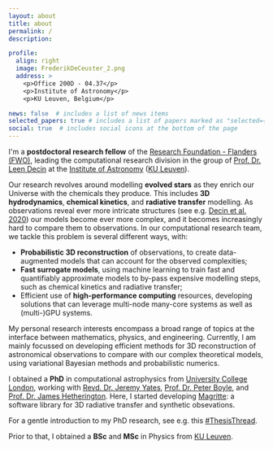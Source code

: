 ```yaml
---
layout: about
title: about
permalink: /
description:

profile:
  align: right
  image: FrederikDeCeuster_2.png
  address: >
    <p>Office 200D - 04.37</p>
    <p>Institute of Astronomy</p>
    <p>KU Leuven, Belgium</p>

news: false  # includes a list of news items
selected_papers: true # includes a list of papers marked as "selected={true}"
social: true  # includes social icons at the bottom of the page
---
```


I'm a <strong>postdoctoral research fellow</strong> of the [Research Foundation - Flanders (FWO)](https://www.fwo.be/en/), leading the computational research division in the group of [Prof. Dr. Leen Decin](https://fys.kuleuven.be/ster/staff/senior-staff/leen-decin) at the [Institute of Astronomy](https://fys.kuleuven.be/ster) ([KU Leuven](https://www.kuleuven.be/kuleuven/)).

Our research revolves around modelling <strong>evolved stars</strong> as they enrich our Universe with the chemicals they produce.
This includes <strong>3D hydrodynamics</strong>, <strong>chemical kinetics</strong>, and <strong>radiative transfer</strong> modelling.
As observations reveal ever more intricate structures (see e.g. [Decin et al. 2020](https://doi.org/10.1126/science.abb1229)) our models become ever more complex, and it becomes increasingly hard to compare them to observations.
In our computational research team, we tackle this problem is several different ways, with:
<ul>
  <li><strong>Probabilistic 3D reconstruction</strong> of observations, to create data-augmented models that can account for the observed complexities;</li>
  <li><strong>Fast surrogate models</strong>, using machine learning to train fast and quantifiably approximate models to by-pass expensive modelling steps, such as chemical kinetics and radiative transfer;</li>
  <li>Efficient use of <strong>high-performance computing</strong> resources, developing solutions that can leverage multi-node many-core systems as well as (multi-)GPU systems. </li>
</ul>

My personal research interests encompass a broad range of topics at the interface between mathematics, physics, and engineering.
Currently, I am mainly focussed on developing efficient methods for 3D reconstruction of astronomical observations to compare with our complex theoretical models, using variational Bayesian methods and probabilistic numerics.

I obtained a <strong>PhD</strong> in computational astrophysics from [University College London](https://www.ucl.ac.uk/), working with [Revd. Dr. Jeremy Yates](https://www.ucl.ac.uk/physics-astronomy/people/dr-jeremy-yates), [Prof. Dr. Peter Boyle](https://www2.ph.ed.ac.uk/~paboyle/), and [Prof. Dr. James Hetherington](https://www.turing.ac.uk/people/honorary-fellows/james-hetherington). Here, I started developing [Magritte](/projects/magritte/): a software library for 3D radiative transfer and synthetic obsevations.

For a gentle introduction to my PhD research, see e.g. this [#ThesisThread](https://twitter.com/FredDeCeuster/status/1446114019421552641).

Prior to that, I obtained a <strong>BSc</strong> and <strong>MSc</strong> in Physics from [KU Leuven](https://www.kuleuven.be/kuleuven/).
